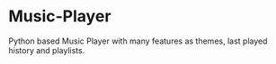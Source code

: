 # Music-Player
Python based Music Player with many features as themes, last played history and playlists.
